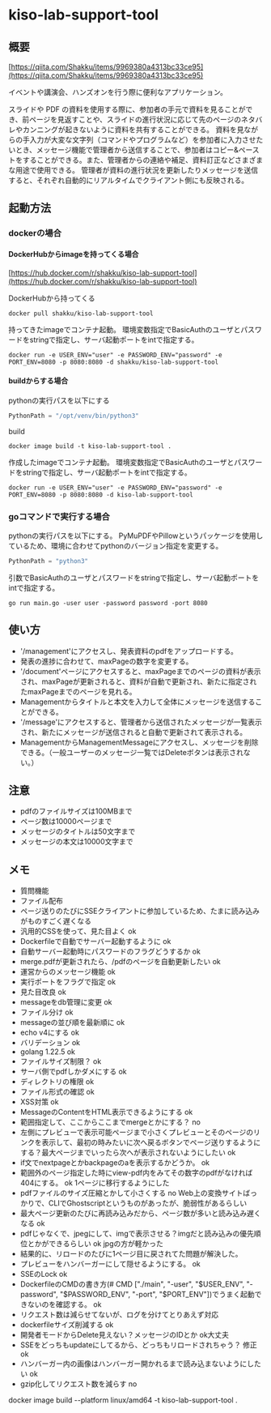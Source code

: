 # kiso-lab-support-tool

## 概要

[https://qiita.com/Shakku/items/9969380a4313bc33ce95](https://qiita.com/Shakku/items/9969380a4313bc33ce95)

イベントや講演会、ハンズオンを行う際に便利なアプリケーション。

スライドや PDF の資料を使用する際に、参加者の手元で資料を見ることができ、前ページを見返すことや、スライドの進行状況に応じて先のページのネタバレやカンニングが起きないように資料を共有することができる。
資料を見ながらの手入力が大変な文字列（コマンドやプログラムなど）を参加者に入力させたいとき、メッセージ機能で管理者から送信することで、参加者はコピー&ペーストをすることができる。また、管理者からの連絡や補足、資料訂正などさまざまな用途で使用できる。
管理者が資料の進行状況を更新したりメッセージを送信すると、それぞれ自動的にリアルタイムでクライアント側にも反映される。

## 起動方法

### dockerの場合

#### DockerHubからimageを持ってくる場合

[https://hub.docker.com/r/shakku/kiso-lab-support-tool](https://hub.docker.com/r/shakku/kiso-lab-support-tool)

DockerHubから持ってくる

```shell
docker pull shakku/kiso-lab-support-tool
```

持ってきたimageでコンテナ起動。
環境変数指定でBasicAuthのユーザとパスワードをstringで指定し、サーバ起動ポートをintで指定する。

```shell
docker run -e USER_ENV="user" -e PASSWORD_ENV="password" -e PORT_ENV=8080 -p 8080:8080 -d shakku/kiso-lab-support-tool
```

#### buildからする場合

pythonの実行パスを以下にする

```go:main.go
PythonPath = "/opt/venv/bin/python3"
```

build

```shell
docker image build -t kiso-lab-support-tool .
```

作成したimageでコンテナ起動。
環境変数指定でBasicAuthのユーザとパスワードをstringで指定し、サーバ起動ポートをintで指定する。

```shell
docker run -e USER_ENV="user" -e PASSWORD_ENV="password" -e PORT_ENV=8080 -p 8080:8080 -d kiso-lab-support-tool
```

### goコマンドで実行する場合

pythonの実行パスを以下にする。
PyMuPDFやPillowというパッケージを使用しているため、環境に合わせてpythonのバージョン指定を変更する。

```go:main.go
PythonPath = "python3"
```

引数でBasicAuthのユーザとパスワードをstringで指定し、サーバ起動ポートをintで指定する。

```shell
go run main.go -user user -password password -port 8080
```

## 使い方

- '/management'にアクセスし、発表資料のpdfをアップロードする。
- 発表の進捗に合わせて、maxPageの数字を変更する。
- '/document'ページにアクセスすると、maxPageまでのページの資料が表示され、maxPageが更新されると、資料が自動で更新され、新たに指定されたmaxPageまでのページを見れる。
- Managementからタイトルと本文を入力して全体にメッセージを送信することができる。
- '/message'にアクセスすると、管理者から送信されたメッセージが一覧表示され、新たにメッセージが送信されると自動で更新されて表示される。
- ManagementからManagementMessageにアクセスし、メッセージを削除できる。（一般ユーザーのメッセージ一覧ではDeleteボタンは表示されない。）

## 注意

- pdfのファイルサイズは100MBまで
- ページ数は10000ページまで
- メッセージのタイトルは50文字まで
- メッセージの本文は10000文字まで

## メモ

- 質問機能
- ファイル配布
- ページ送りのたびにSSEクライアントに参加しているため、たまに読み込みがものすごく遅くなる
- 汎用的CSSを使って、見た目よく ok
- Dockerfileで自動でサーバー起動するように ok
- 自動サーバー起動時にパスワードのフラグどうするか ok
- merge.pdfが更新されたら、/pdfのページを自動更新したい ok
- 運営からのメッセージ機能 ok
- 実行ポートをフラグで指定 ok
- 見た目改良 ok
- messageをdb管理に変更 ok
- ファイル分け ok
- messageの並び順を最新順に ok
- echo v4にする ok
- バリデーション ok
- golang 1.22.5 ok
- ファイルサイズ制限？ ok
- サーバ側でpdfしかダメにする ok
- ディレクトリの権限 ok
- ファイル形式の確認 ok
- XSS対策 ok
- MessageのContentをHTML表示できるようにする ok
- 範囲指定して、ここからここまでmergeとかにする？ no
- 左側にプレビューで表示可能ページまで小さくプレビューとそのページのリンクを表示して、最初の時みたいに次へ戻るボタンでページ送りするようにする？最大ページまでいったら次へが表示されないようにしたい ok
- if文でnextpageとかbackpageのaを表示するかどうか。 ok
- 範囲外のページ指定した時にview-pdf内をみてその数字のpdfがなければ404にする。 ok 1ページに移行するようにした
- pdfファイルのサイズ圧縮とかして小さくする no Web上の変換サイトばっかりで、CLIでGhostscriptというものがあったが、脆弱性があるらしい
- 最大ページ更新のたびに再読み込みだから、ページ数が多いと読み込み遅くなる ok
- pdfじゃなくで、jpegにして、imgで表示させる？imgだと読み込みの優先順位とかができるらしい ok jpgの方が軽かった
- 結果的に、リロードのたびに1ページ目に戻されてた問題が解決した。
- プレビューをハンバーガーにして隠せるようにする。 ok
- SSEのLock ok
- DockerfileのCMDの書き方(# CMD ["./main", "-user", "$USER_ENV", "-password", "$PASSWORD_ENV", "-port", "$PORT_ENV"])でうまく起動できないのを確認する。 ok
- リクエスト数は減らせてないが、ログを分けてとりあえず対応
- dockerfileサイズ削減する ok
- 開発者モードからDelete見えない？メッセージのIDとか ok大丈夫
- SSEをどっちもupdateにしてるから、どっちもリロードされちゃう？ 修正ok
- ハンバーガー内の画像はハンバーガー開かれるまで読み込まないようにしたい ok
- gzip化してリクエスト数を減らす no

docker image build --platform linux/amd64 -t kiso-lab-support-tool .
